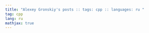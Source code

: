 ```yaml
---
title: "Alexey Gronskiy's posts :: tags: cpp :: languages: ru "
tag: cpp
lang: ru
mathjax: true
---
```

<!-- Generated automatically -->